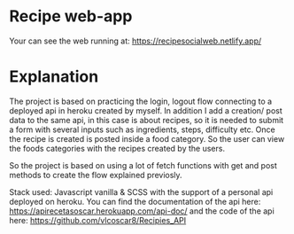 # Recipe web-app
Your can see the web running at: https://recipesocialweb.netlify.app/

# Explanation
The project is based on practicing the login, logout flow connecting to a deployed api in heroku created by myself. In addition I add a creation/ post data to the same api, in this case is about recipes, so it is needed to submit a form with several inputs such as ingredients, steps, difficulty etc. Once the recipe is created is posted inside a food category. So the user can view the foods categories with the recipes created by the users.

So the project is based on using a lot of fetch functions with get and post methods to create the flow explained previosly.

Stack used: Javascript vanilla & SCSS with the support of a personal api deployed on heroku. You can find the documentation of the api here: https://apirecetasoscar.herokuapp.com/api-doc/ and the code of the api here:  https://github.com/vlcoscar8/Recipies_API
